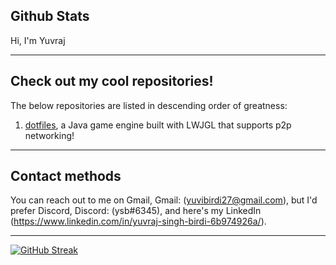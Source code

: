 



## Github Stats  
Hi, I'm Yuvraj

---


## Check out my cool repositories!
The below repositories are listed in descending order of greatness:

1. [dotfiles](https://gitlab.com/yuvibirdi/dotfiles), a Java game engine built with LWJGL that supports p2p networking!

---

## Contact methods
You can reach out to me on Gmail,
Gmail: (yuvibirdi27@gmail.com), 
but I'd prefer Discord,
Discord: (ysb#6345),
and here's my LinkedIn (https://www.linkedin.com/in/yuvraj-singh-birdi-6b974926a/). 

---

[![GitHub Streak](https://github-readme-streak-stats.herokuapp.com/?user=yuvibirdi&theme=tokyonight)](https://git.io/streak-stats)
